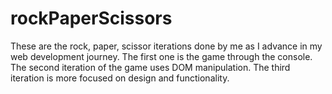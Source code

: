 # rockPaperScissors
These are the rock, paper, scissor iterations done by me as I advance in my web development journey. The first one is the game through the console.
The second iteration of the game uses DOM manipulation.
The third iteration is more focused on design and functionality.
